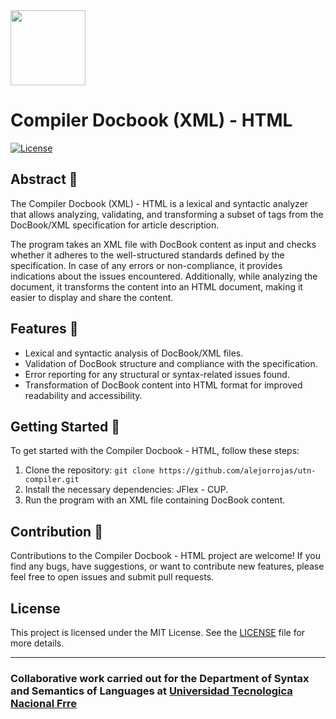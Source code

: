 <img src="https://upload.wikimedia.org/wikipedia/commons/6/67/UTN_logo.jpg" width="120" /> 

# Compiler Docbook (XML) - HTML 

[![License](https://img.shields.io/badge/license-MIT-blue.svg)](LICENSE)

## Abstract 📜

The Compiler Docbook (XML) - HTML is a lexical and syntactic analyzer that allows analyzing, validating, and transforming a subset of tags from the DocBook/XML specification for article description.

The program takes an XML file with DocBook content as input and checks whether it adheres to the well-structured standards defined by the specification. In case of any errors or non-compliance, it provides indications about the issues encountered. Additionally, while analyzing the document, it transforms the content into an HTML document, making it easier to display and share the content.

## Features 🔋

- Lexical and syntactic analysis of DocBook/XML files.
- Validation of DocBook structure and compliance with the specification.
- Error reporting for any structural or syntax-related issues found.
- Transformation of DocBook content into HTML format for improved readability and accessibility.

## Getting Started 🧩

To get started with the Compiler Docbook - HTML, follow these steps:

1. Clone the repository: `git clone https://github.com/alejorrojas/utn-compiler.git`
2. Install the necessary dependencies: JFlex - CUP.
3. Run the program with an XML file containing DocBook content.

## Contribution 🎫

Contributions to the Compiler Docbook - HTML project are welcome! If you find any bugs, have suggestions, or want to contribute new features, please feel free to open issues and submit pull requests.

## License

This project is licensed under the MIT License. See the [LICENSE](LICENSE) file for more details.

---

### Collaborative work carried out for the Department of Syntax and Semantics of Languages at [Universidad Tecnologica Nacional Frre](https://www.frre.utn.edu.ar/)

